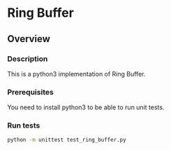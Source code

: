 # Ring Buffer

## Overview

### Description

This is a python3 implementation of Ring Buffer.

### Prerequisites

You need to install python3 to be able to run unit tests.

### Run tests

```bash
python -m unittest test_ring_buffer.py
```